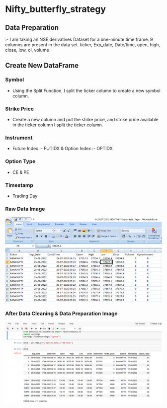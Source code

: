 # Nifty_butterfly_strategy

## Data Preparation
:- I am taking an NSE  derivatives Dataset for a one-minute time frame. 9 columns are present in the data set.
   ticker, Exp_date, Date/time, open, high, close, low, oi, volume
## Create New DataFrame
### Symbol
- Using the Split Function, I  split the ticker column to  create a new symbol column.

### Strike Price
- Create a new column and put the strike price, and strike price available in the ticker column I split the ticker column.
  
### Instrument
- Future Index :- FUTIDX  &  Option Index :- OPTIDX

### Option Type 
- CE & PE

### Timestamp
- Trading Day

### Raw Data Image
 ![Raw Data Image](https://github.com/Mauryaanish/Nifty_butterfly_strategy/blob/main/Raw_Data.txt/raw%20data.PNG)

### After Data Cleaning & Data Preparation Image
 ![After Data Cleaning & Data Prepration](https://github.com/Mauryaanish/Nifty_butterfly_strategy/blob/main/Raw_Data.txt/main%20data.PNG)

